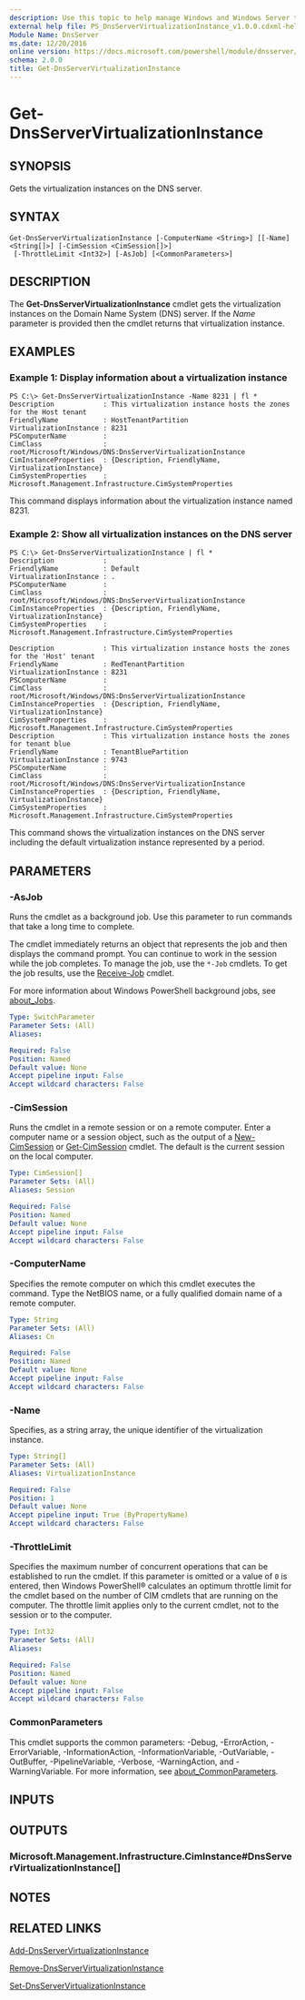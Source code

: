 ```yaml
---
description: Use this topic to help manage Windows and Windows Server technologies with Windows PowerShell.
external help file: PS_DnsServerVirtualizationInstance_v1.0.0.cdxml-help.xml
Module Name: DnsServer
ms.date: 12/20/2016
online version: https://docs.microsoft.com/powershell/module/dnsserver/get-dnsservervirtualizationinstance?view=windowsserver2022-ps&wt.mc_id=ps-gethelp
schema: 2.0.0
title: Get-DnsServerVirtualizationInstance
---
```


# Get-DnsServerVirtualizationInstance

## SYNOPSIS
Gets the virtualization instances on the DNS server.

## SYNTAX

```
Get-DnsServerVirtualizationInstance [-ComputerName <String>] [[-Name] <String[]>] [-CimSession <CimSession[]>]
 [-ThrottleLimit <Int32>] [-AsJob] [<CommonParameters>]
```

## DESCRIPTION
The **Get-DnsServerVirtualizationInstance** cmdlet gets the virtualization instances on the Domain Name System (DNS) server.
If the *Name* parameter is provided then the cmdlet returns that virtualization instance.

## EXAMPLES

### Example 1: Display information about a virtualization instance
```
PS C:\> Get-DnsServerVirtualizationInstance -Name 8231 | fl *
Description            : This virtualization instance hosts the zones for the Host tenant
FriendlyName           : HostTenantPartition
VirtualizationInstance : 8231
PSComputerName         : 
CimClass               : root/Microsoft/Windows/DNS:DnsServerVirtualizationInstance
CimInstanceProperties  : {Description, FriendlyName, VirtualizationInstance}
CimSystemProperties    : Microsoft.Management.Infrastructure.CimSystemProperties
```

This command displays information about the virtualization instance named 8231.

### Example 2: Show all virtualization instances on the DNS server
```
PS C:\> Get-DnsServerVirtualizationInstance | fl *
Description            : 
FriendlyName           : Default
VirtualizationInstance : . 
PSComputerName         : 
CimClass               : root/Microsoft/Windows/DNS:DnsServerVirtualizationInstance
CimInstanceProperties  : {Description, FriendlyName, VirtualizationInstance}
CimSystemProperties    : Microsoft.Management.Infrastructure.CimSystemProperties

Description            : This virtualization instance hosts the zones for the 'Host' tenant
FriendlyName           : RedTenantPartition
VirtualizationInstance : 8231
PSComputerName         : 
CimClass               : root/Microsoft/Windows/DNS:DnsServerVirtualizationInstance
CimInstanceProperties  : {Description, FriendlyName, VirtualizationInstance}
CimSystemProperties    : Microsoft.Management.Infrastructure.CimSystemProperties
Description            : This virtualization instance hosts the zones for tenant blue
FriendlyName           : TenantBluePartition
VirtualizationInstance : 9743
PSComputerName         : 
CimClass               : root/Microsoft/Windows/DNS:DnsServerVirtualizationInstance
CimInstanceProperties  : {Description, FriendlyName, VirtualizationInstance}
CimSystemProperties    : Microsoft.Management.Infrastructure.CimSystemProperties
```

This command shows the virtualization instances on the DNS server including the default virtualization instance represented by a period.

## PARAMETERS

### -AsJob
Runs the cmdlet as a background job. Use this parameter to run commands that take a long time to complete. 

The cmdlet immediately returns an object that represents the job and then displays the command prompt. 
You can continue to work in the session while the job completes. 
To manage the job, use the `*-Job` cmdlets. 
To get the job results, use the [Receive-Job](https://go.microsoft.com/fwlink/?LinkID=113372) cmdlet. 

For more information about Windows PowerShell background jobs, see [about_Jobs](https://go.microsoft.com/fwlink/?LinkID=113251).

```yaml
Type: SwitchParameter
Parameter Sets: (All)
Aliases: 

Required: False
Position: Named
Default value: None
Accept pipeline input: False
Accept wildcard characters: False
```

### -CimSession
Runs the cmdlet in a remote session or on a remote computer.
Enter a computer name or a session object, such as the output of a [New-CimSession](https://go.microsoft.com/fwlink/p/?LinkId=227967) or [Get-CimSession](https://go.microsoft.com/fwlink/p/?LinkId=227966) cmdlet.
The default is the current session on the local computer.

```yaml
Type: CimSession[]
Parameter Sets: (All)
Aliases: Session

Required: False
Position: Named
Default value: None
Accept pipeline input: False
Accept wildcard characters: False
```

### -ComputerName
Specifies the remote computer on which this cmdlet executes the command.
Type the NetBIOS name, or a fully qualified domain name of a remote computer.

```yaml
Type: String
Parameter Sets: (All)
Aliases: Cn

Required: False
Position: Named
Default value: None
Accept pipeline input: False
Accept wildcard characters: False
```

### -Name
Specifies, as a string array, the unique identifier of the virtualization instance.

```yaml
Type: String[]
Parameter Sets: (All)
Aliases: VirtualizationInstance

Required: False
Position: 1
Default value: None
Accept pipeline input: True (ByPropertyName)
Accept wildcard characters: False
```

### -ThrottleLimit
Specifies the maximum number of concurrent operations that can be established to run the cmdlet.
If this parameter is omitted or a value of `0` is entered, then Windows PowerShell® calculates an optimum throttle limit for the cmdlet based on the number of CIM cmdlets that are running on the computer.
The throttle limit applies only to the current cmdlet, not to the session or to the computer.

```yaml
Type: Int32
Parameter Sets: (All)
Aliases: 

Required: False
Position: Named
Default value: None
Accept pipeline input: False
Accept wildcard characters: False
```

### CommonParameters
This cmdlet supports the common parameters: -Debug, -ErrorAction, -ErrorVariable, -InformationAction, -InformationVariable, -OutVariable, -OutBuffer, -PipelineVariable, -Verbose, -WarningAction, and -WarningVariable. For more information, see [about_CommonParameters](https://go.microsoft.com/fwlink/?LinkID=113216).

## INPUTS

## OUTPUTS

### Microsoft.Management.Infrastructure.CimInstance#DnsServerVirtualizationInstance[]

## NOTES

## RELATED LINKS

[Add-DnsServerVirtualizationInstance](./Add-DnsServerVirtualizationInstance.md)

[Remove-DnsServerVirtualizationInstance](./Remove-DnsServerVirtualizationInstance.md)

[Set-DnsServerVirtualizationInstance](./Set-DnsServerVirtualizationInstance.md)

